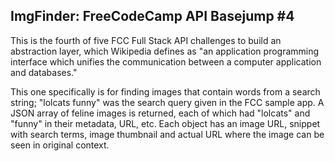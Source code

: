## ImgFinder: FreeCodeCamp API Basejump #4

This is the fourth of five FCC Full Stack API challenges to build an abstraction layer, which Wikipedia defines as "an application programming interface which unifies the communication between a computer application and databases."

This one specifically is for finding images that contain words from a search string; "lolcats funny" was the search query given in the FCC sample app. A JSON array of feline images is returned, each of which had "lolcats" and "funny" in their metadata, URL, etc. Each object has an image URL, snippet with search terms, image thumbnail and actual URL where the image can be seen in original context.


